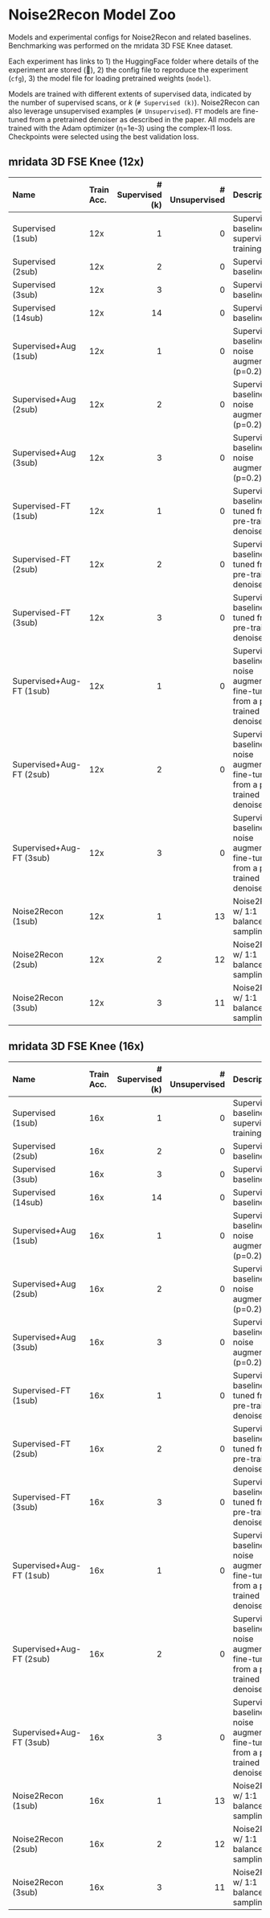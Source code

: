 # Noise2Recon Model Zoo
Models and experimental configs for Noise2Recon and related baselines. Benchmarking was performed on the mridata 3D FSE Knee dataset.

Each experiment has links to 1) the HuggingFace folder where details of the experiment are stored (🤗), 2) the config file to reproduce the experiment (`cfg`), 3) the model file for loading pretrained weights (`model`).

Models are trained with different extents of supervised data, indicated by the number of supervised scans, or *k* (`# Supervised (k)`). Noise2Recon can also leverage unsupervised examples (`# Unsupervised`). `FT` models are fine-tuned from a pretrained denoiser as described in the paper. All models are trained with the Adam optimizer (η=1e-3) using the complex-l1 loss. Checkpoints were selected using the best validation loss.

## mridata 3D FSE Knee (12x)
| Name                     | Train Acc.   |   # Supervised (k) |   # Unsupervised | Description                                                                         | Download                                                                                                                                                                                                                                                                                                                                                                              |
|:-------------------------|:-------------|-------------------:|-----------------:|:------------------------------------------------------------------------------------|:--------------------------------------------------------------------------------------------------------------------------------------------------------------------------------------------------------------------------------------------------------------------------------------------------------------------------------------------------------------------------------------|
| Supervised (1sub)        | 12x          |                  1 |                0 | Supervised baseline w/ 1 supervised training scan                                   | [🤗](https://huggingface.co/arjundd/noise2recon-release/tree/main/mridata_knee_3dfse/12x/Supervised_1sub) \| [cfg](https://huggingface.co/arjundd/noise2recon-release/raw/main/mridata_knee_3dfse/12x/Supervised_1sub/config.yaml) \| [model](https://huggingface.co/arjundd/noise2recon-release/resolve/main/mridata_knee_3dfse/12x/Supervised_1sub/model.ckpt)                      |
| Supervised (2sub)        | 12x          |                  2 |                0 | Supervised baseline                                                                 | [🤗](https://huggingface.co/arjundd/noise2recon-release/tree/main/mridata_knee_3dfse/12x/Supervised_2sub) \| [cfg](https://huggingface.co/arjundd/noise2recon-release/raw/main/mridata_knee_3dfse/12x/Supervised_2sub/config.yaml) \| [model](https://huggingface.co/arjundd/noise2recon-release/resolve/main/mridata_knee_3dfse/12x/Supervised_2sub/model.ckpt)                      |
| Supervised (3sub)        | 12x          |                  3 |                0 | Supervised baseline                                                                 | [🤗](https://huggingface.co/arjundd/noise2recon-release/tree/main/mridata_knee_3dfse/12x/Supervised_3sub) \| [cfg](https://huggingface.co/arjundd/noise2recon-release/raw/main/mridata_knee_3dfse/12x/Supervised_3sub/config.yaml) \| [model](https://huggingface.co/arjundd/noise2recon-release/resolve/main/mridata_knee_3dfse/12x/Supervised_3sub/model.ckpt)                      |
| Supervised (14sub)       | 12x          |                 14 |                0 | Supervised baseline                                                                 | [🤗](https://huggingface.co/arjundd/noise2recon-release/tree/main/mridata_knee_3dfse/12x/Supervised_14sub) \| [cfg](https://huggingface.co/arjundd/noise2recon-release/raw/main/mridata_knee_3dfse/12x/Supervised_14sub/config.yaml) \| [model](https://huggingface.co/arjundd/noise2recon-release/resolve/main/mridata_knee_3dfse/12x/Supervised_14sub/model.ckpt)                   |
| Supervised+Aug (1sub)    | 12x          |                  1 |                0 | Supervised baseline with noise augmentations (p=0.2)                                | [🤗](https://huggingface.co/arjundd/noise2recon-release/tree/main/mridata_knee_3dfse/12x/Supervised+Aug_1sub) \| [cfg](https://huggingface.co/arjundd/noise2recon-release/raw/main/mridata_knee_3dfse/12x/Supervised+Aug_1sub/config.yaml) \| [model](https://huggingface.co/arjundd/noise2recon-release/resolve/main/mridata_knee_3dfse/12x/Supervised+Aug_1sub/model.ckpt)          |
| Supervised+Aug (2sub)    | 12x          |                  2 |                0 | Supervised baseline with noise augmentations (p=0.2)                                | [🤗](https://huggingface.co/arjundd/noise2recon-release/tree/main/mridata_knee_3dfse/12x/Supervised+Aug_2sub) \| [cfg](https://huggingface.co/arjundd/noise2recon-release/raw/main/mridata_knee_3dfse/12x/Supervised+Aug_2sub/config.yaml) \| [model](https://huggingface.co/arjundd/noise2recon-release/resolve/main/mridata_knee_3dfse/12x/Supervised+Aug_2sub/model.ckpt)          |
| Supervised+Aug (3sub)    | 12x          |                  3 |                0 | Supervised baseline with noise augmentations (p=0.2)                                | [🤗](https://huggingface.co/arjundd/noise2recon-release/tree/main/mridata_knee_3dfse/12x/Supervised+Aug_3sub) \| [cfg](https://huggingface.co/arjundd/noise2recon-release/raw/main/mridata_knee_3dfse/12x/Supervised+Aug_3sub/config.yaml) \| [model](https://huggingface.co/arjundd/noise2recon-release/resolve/main/mridata_knee_3dfse/12x/Supervised+Aug_3sub/model.ckpt)          |
| Supervised-FT (1sub)     | 12x          |                  1 |                0 | Supervised baseline fine-tuned from a pre-trained denoiser                          | [🤗](https://huggingface.co/arjundd/noise2recon-release/tree/main/mridata_knee_3dfse/12x/Supervised-FT_1sub) \| [cfg](https://huggingface.co/arjundd/noise2recon-release/raw/main/mridata_knee_3dfse/12x/Supervised-FT_1sub/config.yaml) \| [model](https://huggingface.co/arjundd/noise2recon-release/resolve/main/mridata_knee_3dfse/12x/Supervised-FT_1sub/model.ckpt)             |
| Supervised-FT (2sub)     | 12x          |                  2 |                0 | Supervised baseline fine-tuned from a pre-trained denoiser                          | [🤗](https://huggingface.co/arjundd/noise2recon-release/tree/main/mridata_knee_3dfse/12x/Supervised-FT_2sub) \| [cfg](https://huggingface.co/arjundd/noise2recon-release/raw/main/mridata_knee_3dfse/12x/Supervised-FT_2sub/config.yaml) \| [model](https://huggingface.co/arjundd/noise2recon-release/resolve/main/mridata_knee_3dfse/12x/Supervised-FT_2sub/model.ckpt)             |
| Supervised-FT (3sub)     | 12x          |                  3 |                0 | Supervised baseline fine-tuned from a pre-trained denoiser                          | [🤗](https://huggingface.co/arjundd/noise2recon-release/tree/main/mridata_knee_3dfse/12x/Supervised-FT_3sub) \| [cfg](https://huggingface.co/arjundd/noise2recon-release/raw/main/mridata_knee_3dfse/12x/Supervised-FT_3sub/config.yaml) \| [model](https://huggingface.co/arjundd/noise2recon-release/resolve/main/mridata_knee_3dfse/12x/Supervised-FT_3sub/model.ckpt)             |
| Supervised+Aug-FT (1sub) | 12x          |                  1 |                0 | Supervised baseline with noise augmentations fine-tuned from a pre-trained denoiser | [🤗](https://huggingface.co/arjundd/noise2recon-release/tree/main/mridata_knee_3dfse/12x/Supervised+Aug-FT_1sub) \| [cfg](https://huggingface.co/arjundd/noise2recon-release/raw/main/mridata_knee_3dfse/12x/Supervised+Aug-FT_1sub/config.yaml) \| [model](https://huggingface.co/arjundd/noise2recon-release/resolve/main/mridata_knee_3dfse/12x/Supervised+Aug-FT_1sub/model.ckpt) |
| Supervised+Aug-FT (2sub) | 12x          |                  2 |                0 | Supervised baseline with noise augmentations fine-tuned from a pre-trained denoiser | [🤗](https://huggingface.co/arjundd/noise2recon-release/tree/main/mridata_knee_3dfse/12x/Supervised+Aug-FT_2sub) \| [cfg](https://huggingface.co/arjundd/noise2recon-release/raw/main/mridata_knee_3dfse/12x/Supervised+Aug-FT_2sub/config.yaml) \| [model](https://huggingface.co/arjundd/noise2recon-release/resolve/main/mridata_knee_3dfse/12x/Supervised+Aug-FT_2sub/model.ckpt) |
| Supervised+Aug-FT (3sub) | 12x          |                  3 |                0 | Supervised baseline with noise augmentations fine-tuned from a pre-trained denoiser | [🤗](https://huggingface.co/arjundd/noise2recon-release/tree/main/mridata_knee_3dfse/12x/Supervised+Aug-FT_3sub) \| [cfg](https://huggingface.co/arjundd/noise2recon-release/raw/main/mridata_knee_3dfse/12x/Supervised+Aug-FT_3sub/config.yaml) \| [model](https://huggingface.co/arjundd/noise2recon-release/resolve/main/mridata_knee_3dfse/12x/Supervised+Aug-FT_3sub/model.ckpt) |
| Noise2Recon (1sub)       | 12x          |                  1 |               13 | Noise2Recon w/ 1:1 balanced sampling                                                | [🤗](https://huggingface.co/arjundd/noise2recon-release/tree/main/mridata_knee_3dfse/12x/Noise2Recon_1sub) \| [cfg](https://huggingface.co/arjundd/noise2recon-release/raw/main/mridata_knee_3dfse/12x/Noise2Recon_1sub/config.yaml) \| [model](https://huggingface.co/arjundd/noise2recon-release/resolve/main/mridata_knee_3dfse/12x/Noise2Recon_1sub/model.ckpt)                   |
| Noise2Recon (2sub)       | 12x          |                  2 |               12 | Noise2Recon w/ 1:1 balanced sampling                                                | [🤗](https://huggingface.co/arjundd/noise2recon-release/tree/main/mridata_knee_3dfse/12x/Noise2Recon_2sub) \| [cfg](https://huggingface.co/arjundd/noise2recon-release/raw/main/mridata_knee_3dfse/12x/Noise2Recon_2sub/config.yaml) \| [model](https://huggingface.co/arjundd/noise2recon-release/resolve/main/mridata_knee_3dfse/12x/Noise2Recon_2sub/model.ckpt)                   |
| Noise2Recon (3sub)       | 12x          |                  3 |               11 | Noise2Recon w/ 1:1 balanced sampling                                                | [🤗](https://huggingface.co/arjundd/noise2recon-release/tree/main/mridata_knee_3dfse/12x/Noise2Recon_3sub) \| [cfg](https://huggingface.co/arjundd/noise2recon-release/raw/main/mridata_knee_3dfse/12x/Noise2Recon_3sub/config.yaml) \| [model](https://huggingface.co/arjundd/noise2recon-release/resolve/main/mridata_knee_3dfse/12x/Noise2Recon_3sub/model.ckpt)                   |
## mridata 3D FSE Knee (16x)
| Name                     | Train Acc.   |   # Supervised (k) |   # Unsupervised | Description                                                                         | Download                                                                                                                                                                                                                                                                                                                                                                              |
|:-------------------------|:-------------|-------------------:|-----------------:|:------------------------------------------------------------------------------------|:--------------------------------------------------------------------------------------------------------------------------------------------------------------------------------------------------------------------------------------------------------------------------------------------------------------------------------------------------------------------------------------|
| Supervised (1sub)        | 16x          |                  1 |                0 | Supervised baseline w/ 1 supervised training scan                                   | [🤗](https://huggingface.co/arjundd/noise2recon-release/tree/main/mridata_knee_3dfse/16x/Supervised_1sub) \| [cfg](https://huggingface.co/arjundd/noise2recon-release/raw/main/mridata_knee_3dfse/16x/Supervised_1sub/config.yaml) \| [model](https://huggingface.co/arjundd/noise2recon-release/resolve/main/mridata_knee_3dfse/16x/Supervised_1sub/model.ckpt)                      |
| Supervised (2sub)        | 16x          |                  2 |                0 | Supervised baseline                                                                 | [🤗](https://huggingface.co/arjundd/noise2recon-release/tree/main/mridata_knee_3dfse/16x/Supervised_2sub) \| [cfg](https://huggingface.co/arjundd/noise2recon-release/raw/main/mridata_knee_3dfse/16x/Supervised_2sub/config.yaml) \| [model](https://huggingface.co/arjundd/noise2recon-release/resolve/main/mridata_knee_3dfse/16x/Supervised_2sub/model.ckpt)                      |
| Supervised (3sub)        | 16x          |                  3 |                0 | Supervised baseline                                                                 | [🤗](https://huggingface.co/arjundd/noise2recon-release/tree/main/mridata_knee_3dfse/16x/Supervised_3sub) \| [cfg](https://huggingface.co/arjundd/noise2recon-release/raw/main/mridata_knee_3dfse/16x/Supervised_3sub/config.yaml) \| [model](https://huggingface.co/arjundd/noise2recon-release/resolve/main/mridata_knee_3dfse/16x/Supervised_3sub/model.ckpt)                      |
| Supervised (14sub)       | 16x          |                 14 |                0 | Supervised baseline                                                                 | [🤗](https://huggingface.co/arjundd/noise2recon-release/tree/main/mridata_knee_3dfse/16x/Supervised_14sub) \| [cfg](https://huggingface.co/arjundd/noise2recon-release/raw/main/mridata_knee_3dfse/16x/Supervised_14sub/config.yaml) \| [model](https://huggingface.co/arjundd/noise2recon-release/resolve/main/mridata_knee_3dfse/16x/Supervised_14sub/model.ckpt)                   |
| Supervised+Aug (1sub)    | 16x          |                  1 |                0 | Supervised baseline with noise augmentations (p=0.2)                                | [🤗](https://huggingface.co/arjundd/noise2recon-release/tree/main/mridata_knee_3dfse/16x/Supervised+Aug_1sub) \| [cfg](https://huggingface.co/arjundd/noise2recon-release/raw/main/mridata_knee_3dfse/16x/Supervised+Aug_1sub/config.yaml) \| [model](https://huggingface.co/arjundd/noise2recon-release/resolve/main/mridata_knee_3dfse/16x/Supervised+Aug_1sub/model.ckpt)          |
| Supervised+Aug (2sub)    | 16x          |                  2 |                0 | Supervised baseline with noise augmentations (p=0.2)                                | [🤗](https://huggingface.co/arjundd/noise2recon-release/tree/main/mridata_knee_3dfse/16x/Supervised+Aug_2sub) \| [cfg](https://huggingface.co/arjundd/noise2recon-release/raw/main/mridata_knee_3dfse/16x/Supervised+Aug_2sub/config.yaml) \| [model](https://huggingface.co/arjundd/noise2recon-release/resolve/main/mridata_knee_3dfse/16x/Supervised+Aug_2sub/model.ckpt)          |
| Supervised+Aug (3sub)    | 16x          |                  3 |                0 | Supervised baseline with noise augmentations (p=0.2)                                | [🤗](https://huggingface.co/arjundd/noise2recon-release/tree/main/mridata_knee_3dfse/16x/Supervised+Aug_3sub) \| [cfg](https://huggingface.co/arjundd/noise2recon-release/raw/main/mridata_knee_3dfse/16x/Supervised+Aug_3sub/config.yaml) \| [model](https://huggingface.co/arjundd/noise2recon-release/resolve/main/mridata_knee_3dfse/16x/Supervised+Aug_3sub/model.ckpt)          |
| Supervised-FT (1sub)     | 16x          |                  1 |                0 | Supervised baseline fine-tuned from a pre-trained denoiser                          | [🤗](https://huggingface.co/arjundd/noise2recon-release/tree/main/mridata_knee_3dfse/16x/Supervised-FT_1sub) \| [cfg](https://huggingface.co/arjundd/noise2recon-release/raw/main/mridata_knee_3dfse/16x/Supervised-FT_1sub/config.yaml) \| [model](https://huggingface.co/arjundd/noise2recon-release/resolve/main/mridata_knee_3dfse/16x/Supervised-FT_1sub/model.ckpt)             |
| Supervised-FT (2sub)     | 16x          |                  2 |                0 | Supervised baseline fine-tuned from a pre-trained denoiser                          | [🤗](https://huggingface.co/arjundd/noise2recon-release/tree/main/mridata_knee_3dfse/16x/Supervised-FT_2sub) \| [cfg](https://huggingface.co/arjundd/noise2recon-release/raw/main/mridata_knee_3dfse/16x/Supervised-FT_2sub/config.yaml) \| [model](https://huggingface.co/arjundd/noise2recon-release/resolve/main/mridata_knee_3dfse/16x/Supervised-FT_2sub/model.ckpt)             |
| Supervised-FT (3sub)     | 16x          |                  3 |                0 | Supervised baseline fine-tuned from a pre-trained denoiser                          | [🤗](https://huggingface.co/arjundd/noise2recon-release/tree/main/mridata_knee_3dfse/16x/Supervised-FT_3sub) \| [cfg](https://huggingface.co/arjundd/noise2recon-release/raw/main/mridata_knee_3dfse/16x/Supervised-FT_3sub/config.yaml) \| [model](https://huggingface.co/arjundd/noise2recon-release/resolve/main/mridata_knee_3dfse/16x/Supervised-FT_3sub/model.ckpt)             |
| Supervised+Aug-FT (1sub) | 16x          |                  1 |                0 | Supervised baseline with noise augmentations fine-tuned from a pre-trained denoiser | [🤗](https://huggingface.co/arjundd/noise2recon-release/tree/main/mridata_knee_3dfse/16x/Supervised+Aug-FT_1sub) \| [cfg](https://huggingface.co/arjundd/noise2recon-release/raw/main/mridata_knee_3dfse/16x/Supervised+Aug-FT_1sub/config.yaml) \| [model](https://huggingface.co/arjundd/noise2recon-release/resolve/main/mridata_knee_3dfse/16x/Supervised+Aug-FT_1sub/model.ckpt) |
| Supervised+Aug-FT (2sub) | 16x          |                  2 |                0 | Supervised baseline with noise augmentations fine-tuned from a pre-trained denoiser | [🤗](https://huggingface.co/arjundd/noise2recon-release/tree/main/mridata_knee_3dfse/16x/Supervised+Aug-FT_2sub) \| [cfg](https://huggingface.co/arjundd/noise2recon-release/raw/main/mridata_knee_3dfse/16x/Supervised+Aug-FT_2sub/config.yaml) \| [model](https://huggingface.co/arjundd/noise2recon-release/resolve/main/mridata_knee_3dfse/16x/Supervised+Aug-FT_2sub/model.ckpt) |
| Supervised+Aug-FT (3sub) | 16x          |                  3 |                0 | Supervised baseline with noise augmentations fine-tuned from a pre-trained denoiser | [🤗](https://huggingface.co/arjundd/noise2recon-release/tree/main/mridata_knee_3dfse/16x/Supervised+Aug-FT_3sub) \| [cfg](https://huggingface.co/arjundd/noise2recon-release/raw/main/mridata_knee_3dfse/16x/Supervised+Aug-FT_3sub/config.yaml) \| [model](https://huggingface.co/arjundd/noise2recon-release/resolve/main/mridata_knee_3dfse/16x/Supervised+Aug-FT_3sub/model.ckpt) |
| Noise2Recon (1sub)       | 16x          |                  1 |               13 | Noise2Recon w/ 1:1 balanced sampling                                                | [🤗](https://huggingface.co/arjundd/noise2recon-release/tree/main/mridata_knee_3dfse/16x/Noise2Recon_1sub) \| [cfg](https://huggingface.co/arjundd/noise2recon-release/raw/main/mridata_knee_3dfse/16x/Noise2Recon_1sub/config.yaml) \| [model](https://huggingface.co/arjundd/noise2recon-release/resolve/main/mridata_knee_3dfse/16x/Noise2Recon_1sub/model.ckpt)                   |
| Noise2Recon (2sub)       | 16x          |                  2 |               12 | Noise2Recon w/ 1:1 balanced sampling                                                | [🤗](https://huggingface.co/arjundd/noise2recon-release/tree/main/mridata_knee_3dfse/16x/Noise2Recon_2sub) \| [cfg](https://huggingface.co/arjundd/noise2recon-release/raw/main/mridata_knee_3dfse/16x/Noise2Recon_2sub/config.yaml) \| [model](https://huggingface.co/arjundd/noise2recon-release/resolve/main/mridata_knee_3dfse/16x/Noise2Recon_2sub/model.ckpt)                   |
| Noise2Recon (3sub)       | 16x          |                  3 |               11 | Noise2Recon w/ 1:1 balanced sampling                                                | [🤗](https://huggingface.co/arjundd/noise2recon-release/tree/main/mridata_knee_3dfse/16x/Noise2Recon_3sub) \| [cfg](https://huggingface.co/arjundd/noise2recon-release/raw/main/mridata_knee_3dfse/16x/Noise2Recon_3sub/config.yaml) \| [model](https://huggingface.co/arjundd/noise2recon-release/resolve/main/mridata_knee_3dfse/16x/Noise2Recon_3sub/model.ckpt)                   |